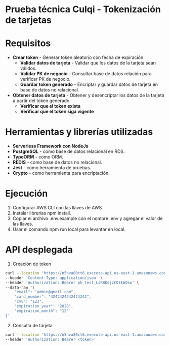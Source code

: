 # Prueba técnica Culqi - Tokenización de tarjetas

# Requisitos

- **Crear token** - Generar token aleatorio con fecha de expiración.
  - **Validar datos de tarjeta** - Validar que los datos de la tarjeta sean válidos.
  - **Validar PK de negocio** - Consultar base de datos relación para verificar PK de negocio.
  - **Guardar token generado** - Encriptar y guardar datos de tarjeta en base de datos no relacional.
- **Obtener datos de tarjeta** - Obtener y desencriptar los datos de la tarjeta a partir del token generado.
  - **Verificar que el token exista**
  - **Verificar que el token siga vigente**

# Herramientas y librerías utilizadas

- **Serverless Framework con NodeJs**
- **PostgreSQL** - como base de datos relacional en RDS.
- **TypeORM** - como ORM.
- **REDIS** - como base de datos no relacional.
- **Jest** - como herramienta de pruebas.
- **Crypto** - como herramienta para encriptación.


# Ejecución

1. Configurar AWS CLI con las llaves de AWS.
2. Instalar librerías npm install.
3. Copiar el archivo .env.example con el nombre .env y agregar el valor de las llaves.
4. Usar el comando npm run local para levantar en local.

# API desplegada

1. Creación de token

```sh
curl --location 'https://n5nva80ct6.execute-api.us-east-1.amazonaws.com/dev/tokens' \
--header 'Content-Type: application/json' \
--header 'Authorization: Bearer pk_test_LsRBKejzCOEEWOsw' \
--data-raw '{
	"email": "admin@gmail.com",
	"card_number": "4242424242424242",
	"cvv": "123",
	"expiration_year": "2028",
	"expiration_month": "12"
}'
```

2. Consulta de tarjeta

```sh
curl --location 'https://n5nva80ct6.execute-api.us-east-1.amazonaws.com/dev/cards/' \
--header 'Authorization: Bearer <token>'
```
